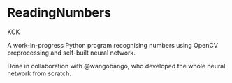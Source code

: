 # ReadingNumbers
KCK

A work-in-progress Python program recognising numbers using OpenCV preprocessing and self-built neural network.

Done in collaboration with @wangobango, who developed the whole neural network from scratch.
